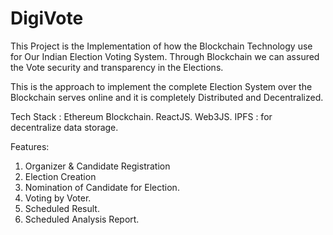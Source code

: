 # DigiVote

This Project is the Implementation of how the Blockchain Technology use for Our Indian Election Voting System. Through Blockchain we can assured the Vote security and transparency in the Elections.

This is the approach to implement the complete Election System over the Blockchain serves online and it is completely Distributed and Decentralized.

Tech Stack : 
Ethereum Blockchain.
ReactJS.
Web3JS.
IPFS : for decentralize data storage.

Features:
1. Organizer & Candidate Registration
2. Election Creation
3. Nomination of Candidate for Election.
4. Voting by Voter.
5. Scheduled Result.
6. Scheduled Analysis Report.
